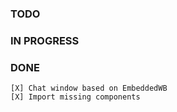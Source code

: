 ### TODO

### IN PROGRESS

### DONE

    [X] Chat window based on EmbeddedWB
    [X] Import missing components
